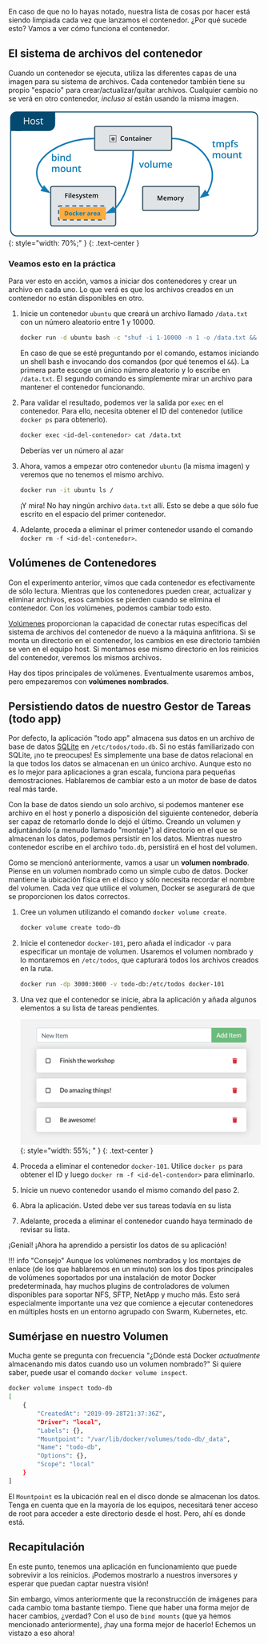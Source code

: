 
En caso de que no lo hayas notado, nuestra lista de cosas por hacer está siendo limpiada cada vez que lanzamos el contenedor. ¿Por qué sucede esto? Vamos a ver cómo funciona el contenedor.

## El sistema de archivos del contenedor

Cuando un contenedor se ejecuta, utiliza las diferentes capas de una imagen para su sistema de archivos. Cada contenedor también tiene su propio "espacio" para crear/actualizar/quitar archivos. Cualquier cambio no se verá en otro contenedor, _incluso si_ están usando la misma imagen.

 ![Sistemas de archivos de un contenedor](sistemas-de-archivos-de-un-contenedor.png){: style="width: 70%;" }
    {: .text-center }


### Veamos esto en la práctica

Para ver esto en acción, vamos a iniciar dos contenedores y crear un archivo en cada uno. Lo que verá es que los archivos creados en un contenedor no están disponibles en otro.

1. Inicie un contenedor `ubuntu` que creará un archivo llamado `/data.txt` con un número aleatorio entre 1 y 10000.

    ```bash
    docker run -d ubuntu bash -c "shuf -i 1-10000 -n 1 -o /data.txt && tail -f /dev/null"
    ```

    En caso de que se esté preguntando por el comando, estamos iniciando un shell bash e invocando dos comandos (por qué tenemos el `&&`). La primera parte escoge un único número aleatorio y lo escribe en `/data.txt`. El segundo comando es simplemente mirar un archivo para mantener el contenedor funcionando.

1. Para validar el resultado, podemos ver la salida por `exec` en el contenedor. Para ello, necesita obtener el ID del contenedor (utilice `docker ps` para obtenerlo).

    ```bash
    docker exec <id-del-contenedor> cat /data.txt
    ```

    Deberías ver un número al azar

1. Ahora, vamos a empezar otro contenedor `ubuntu` (la misma imagen) y veremos que no tenemos el mismo archivo.

    ```bash
    docker run -it ubuntu ls /
    ```

    ¡Y mira! No hay ningún archivo `data.txt` allí. Esto se debe a que sólo fue escrito en el espacio del primer contenedor.

1. Adelante, proceda a eliminar el primer contenedor usando el comando `docker rm -f <id-del-contenedor>`.


## Volúmenes de Contenedores

Con el experimento anterior, vimos que cada contenedor es efectivamente de sólo lectura. Mientras que los contenedores pueden crear, actualizar y eliminar archivos, esos cambios se pierden cuando se elimina el contenedor. Con los volúmenes, podemos cambiar todo esto.

[Volúmenes](https://docs.docker.com/storage/volumes/) proporcionan la capacidad de conectar rutas específicas del sistema de archivos del contenedor de nuevo a la máquina anfitriona. Si se monta un directorio en el contenedor, los cambios en ese directorio también se ven en el equipo host. Si montamos ese mismo directorio en los reinicios del contenedor, veremos los mismos archivos.

Hay dos tipos principales de volúmenes. Eventualmente usaremos ambos, pero empezaremos con **volúmenes nombrados**.



## Persistiendo datos de nuestro Gestor de Tareas (todo app)

Por defecto, la aplicación "todo app" almacena sus datos en un archivo de base de datos [SQLite](https://www.sqlite.org/index.html) en `/etc/todos/todo.db`. Si no estás familiarizado con SQLite, ¡no te preocupes! Es simplemente una base de datos relacional en la que todos los datos se almacenan en un único archivo. Aunque esto no es lo mejor para aplicaciones a gran escala, funciona para pequeñas demostraciones. Hablaremos de cambiar esto a un motor de base de datos real más tarde.

Con la base de datos siendo un solo archivo, si podemos mantener ese archivo en el host y ponerlo a disposición del siguiente contenedor, debería ser capaz de retomarlo donde lo dejó el último. Creando un volumen y adjuntándolo (a menudo llamado "montaje") al directorio en el que se almacenan los datos, podemos persistir en los datos. Mientras nuestro contenedor escribe en el archivo `todo.db`, persistirá en el host del volumen.

Como se mencionó anteriormente, vamos a usar un **volumen nombrado**. Piense en un volumen nombrado como un simple cubo de datos.  Docker mantiene la ubicación física en el disco y sólo necesita recordar el nombre del volumen.  Cada vez que utilice el volumen, Docker se asegurará de que se proporcionen los datos correctos.

1. Cree un volumen utilizando el comando `docker volume create`.

    ```bash
    docker volume create todo-db
    ```

1. Inicie el contenedor `docker-101`, pero añada el indicador `-v` para especificar un montaje de volumen. Usaremos el volumen nombrado y lo montaremos en `/etc/todos`, que capturará todos los archivos creados en la ruta.

    ```bash
    docker run -dp 3000:3000 -v todo-db:/etc/todos docker-101
    ```

1. Una vez que el contenedor se inicie, abra la aplicación y añada algunos elementos a su lista de tareas pendientes.

    ![Items added to todo list](items-added.png){: style="width: 55%; " }
    {: .text-center }

1. Proceda a eliminar el contenedor `docker-101`. Utilice `docker ps` para obtener el ID y luego `docker rm -f <id-del-contendor>` para eliminarlo.

1. Inicie un nuevo contenedor usando el mismo comando del paso 2.

1. Abra la aplicación. Usted debe ver sus tareas todavía en su lista

1. Adelante, proceda a eliminar el contenedor cuando haya terminado de revisar su lista.

¡Genial! ¡Ahora ha aprendido a persistir los datos de su aplicación!

!!! info "Consejo"
    Aunque los volúmenes nombrados y los montajes de enlace (de los que hablaremos en un minuto) son los dos tipos principales de volúmenes soportados por una instalación de motor Docker predeterminada, hay muchos plugins de controladores de volumen disponibles para soportar NFS, SFTP, NetApp y mucho más. Esto será especialmente importante una vez que comience a ejecutar contenedores en múltiples hosts en un entorno agrupado con Swarm, Kubernetes, etc.


## Sumérjase en nuestro Volumen

Mucha gente se pregunta con frecuencia "¿Dónde está Docker _actualmente_ almacenando mis datos cuando uso un volumen nombrado?" Si quiere saber, puede usar el comando `docker volume inspect`.

```bash
docker volume inspect todo-db
[
    {
        "CreatedAt": "2019-09-28T21:37:36Z",
        "Driver": "local",
        "Labels": {},
        "Mountpoint": "/var/lib/docker/volumes/todo-db/_data",
        "Name": "todo-db",
        "Options": {},
        "Scope": "local"
    }
]
```

El `Mountpoint` es la ubicación real en el disco donde se almacenan los datos. Tenga en cuenta que en la mayoría de los equipos, necesitará tener acceso de root para acceder a este directorio desde el host. Pero, ahí es donde está.


## Recapitulación

En este punto, tenemos una aplicación en funcionamiento que puede sobrevivir a los reinicios. ¡Podemos mostrarlo a nuestros inversores y esperar que puedan captar nuestra visión!

Sin embargo, vimos anteriormente que la reconstrucción de imágenes para cada cambio toma bastante tiempo. Tiene que haber una forma mejor de hacer cambios, ¿verdad? Con el uso de `bind mounts` (que ya hemos mencionado anteriormente), ¡hay una forma mejor de hacerlo! Echemos un vistazo a eso ahora!
